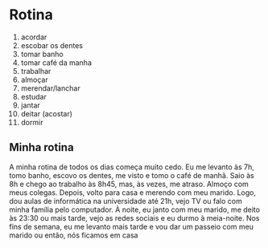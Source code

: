# Rotina

1. acordar
1. escobar os dentes
1. tomar banho
1. tomar café da manha
1. trabalhar
1. almoçar
1. merendar/lanchar
1. estudar
1. jantar
1. deitar (acostar)
1. dormir

## Minha rotina

A minha rotina de todos os dias começa muito cedo. Eu me levanto às 7h, tomo banho, escovo os dentes, me visto e tomo o café de manhã.
Saio às 8h e chego ao trabalho às 8h45, mas, às vezes, me atraso. Almoço com meus colegas. Depois, volto para casa e merendo com meu marido.
Logo, dou aulas de informática na universidade até 21h, vejo TV ou falo com minha família pelo computador. À noite, eu janto com meu marido, me deito às 23:30 ou mais tarde, vejo as redes sociais e eu durmo à meia-noite. Nos fins de semana, eu me levanto mais tarde e vou dar um passeio com meu marido ou então, nós ficamos em casa
